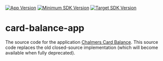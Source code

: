 [![App Version](https://img.shields.io/badge/App_Version-3.1.0-brightgreen.svg)](https://play.google.com/store/apps/details?id=se.creotec.chscardbalance2)
[![Minimum SDK Version](https://img.shields.io/badge/minSDK-23-brightgreen.svg)](https://developer.android.com/about/versions/marshmallow/android-6.0.html)
[![Target SDK Version](https://img.shields.io/badge/targetSDK-27-brightgreen.svg)](https://developer.android.com/about/versions/oreo/android-8.1)
# card-balance-app
The source code for the application [Chalmers Card Balance](https://play.google.com/store/apps/details?id=se.creotec.chscardbalance2). This source code replaces the old closed-source implementation (which will become available when fully deprecated).
